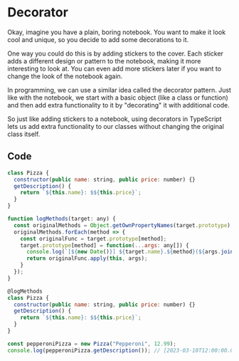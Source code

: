 # Decorator

Okay, imagine you have a plain, boring notebook. You want to make it look cool and unique, so you decide to add some decorations to it.

One way you could do this is by adding stickers to the cover. Each sticker adds a different design or pattern to the notebook, making it more interesting to look at. You can even add more stickers later if you want to change the look of the notebook again.

In programming, we can use a similar idea called the decorator pattern. Just like with the notebook, we start with a basic object (like a class or function) and then add extra functionality to it by "decorating" it with additional code.

So just like adding stickers to a notebook, using decorators in TypeScript lets us add extra functionality to our classes without changing the original class itself.

## Code

```js
class Pizza {
  constructor(public name: string, public price: number) {}
  getDescription() {
    return `${this.name}: $${this.price}`;
  }
}

function logMethods(target: any) {
  const originalMethods = Object.getOwnPropertyNames(target.prototype);
  originalMethods.forEach(method => {
    const originalFunc = target.prototype[method];
    target.prototype[method] = function(...args: any[]) {
      console.log(`[${new Date()}] ${target.name}.${method}(${args.join(", ")})`);
      return originalFunc.apply(this, args);
    }
  });
}

@logMethods
class Pizza {
  constructor(public name: string, public price: number) {}
  getDescription() {
    return `${this.name}: $${this.price}`;
  }
}

const pepperoniPizza = new Pizza("Pepperoni", 12.99);
console.log(pepperoniPizza.getDescription()); // [2023-03-10T12:00:00.000Z] Pizza.getDescription()

```